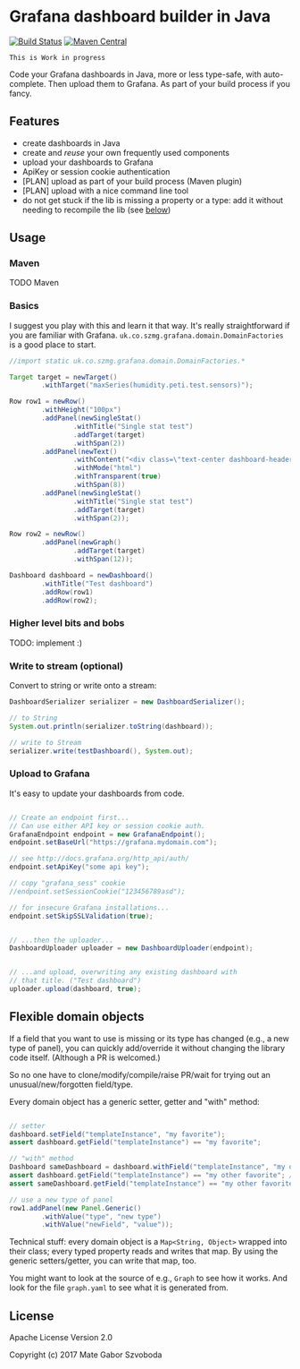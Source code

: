 # Grafana dashboard builder in Java

[![Build Status](https://travis-ci.org/szmg/grafana-dashboard-generator-java.svg?branch=master)](https://travis-ci.org/szmg/grafana-dashboard-generator-java)
[![Maven Central](https://img.shields.io/maven-central/v/uk.co.szmg.grafana/grafana-dashboard-generator.svg)]()


```
This is Work in progress
```

Code your Grafana dashboards in Java, more or less type-safe, with auto-complete. Then upload them to Grafana. As part of your build process if you fancy.

## Features

* create dashboards in Java
* create and _reuse_ your own frequently used components
* upload your dashboards to Grafana
* ApiKey or session cookie authentication
* [PLAN] upload as part of your build process (Maven plugin)
* [PLAN] upload with a nice command line tool
* do not get stuck if the lib is missing a property or a type: add it without needing to recompile the lib (see [below](#flexible-domain-objects))


## Usage

### Maven

TODO Maven

### Basics

I suggest you play with this and learn it that way. It's really straightforward if you are familiar with Grafana. `uk.co.szmg.grafana.domain.DomainFactories` is a good place to start.

```java
//import static uk.co.szmg.grafana.domain.DomainFactories.*

Target target = newTarget()
        .withTarget("maxSeries(humidity.peti.test.sensors)");

Row row1 = newRow()
        .withHeight("100px")
        .addPanel(newSingleStat()
                .withTitle("Single stat test")
                .addTarget(target)
                .withSpan(2))
        .addPanel(newText()
                .withContent("<div class=\"text-center dashboard-header\"><span>This is the test</span></div>")
                .withMode("html")
                .withTransparent(true)
                .withSpan(8))
        .addPanel(newSingleStat()
                .withTitle("Single stat test")
                .addTarget(target)
                .withSpan(2));

Row row2 = newRow()
        .addPanel(newGraph()
                .addTarget(target)
                .withSpan(12));

Dashboard dashboard = newDashboard()
        .withTitle("Test dashboard")
        .addRow(row1)
        .addRow(row2);

```

### Higher level bits and bobs

TODO: implement :)

### Write to stream (optional)

Convert to string or write onto a stream:

```java
DashboardSerializer serializer = new DashboardSerializer();

// to String
System.out.println(serializer.toString(dashboard));

// write to Stream
serializer.write(testDashboard(), System.out);
```

### Upload to Grafana

It's easy to update your dashboards from code.

```java

// Create an endpoint first...
// Can use either API key or session cookie auth.
GrafanaEndpoint endpoint = new GrafanaEndpoint();
endpoint.setBaseUrl("https://grafana.mydomain.com");

// see http://docs.grafana.org/http_api/auth/
endpoint.setApiKey("some api key");

// copy "grafana_sess" cookie
//endpoint.setSessionCookie("123456789asd");

// for insecure Grafana installations...
endpoint.setSkipSSLValidation(true);


// ...then the uploader...
DashboardUploader uploader = new DashboardUploader(endpoint);


// ...and upload, overwriting any existing dashboard with
// that title. ("Test dashboard")
uploader.upload(dashboard, true);


```

## Flexible domain objects

If a field that you want to use is missing or its type has changed (e.g., a new type of panel), you can
quickly add/override it without changing the library code itself. (Although a PR is welcomed.)

So no one have to clone/modify/compile/raise PR/wait for trying out an unusual/new/forgotten field/type.

Every domain object has a generic setter, getter and "with" method:

```java

// setter
dashboard.setField("templateInstance", "my favorite");
assert dashboard.getField("templateInstance") == "my favorite";

// "with" method
Dashboard sameDashboard = dashboard.withField("templateInstance", "my other favorite");
assert dashboard.getField("templateInstance") == "my other favorite"; // it's not immutable
assert sameDashboard.getField("templateInstance") == "my other favorite";

// use a new type of panel
row1.addPanel(new Panel.Generic()
        .withValue("type", "new type")
        .withValue("newField", "value"));
```

Technical stuff: every domain object is a `Map<String, Object>` wrapped into their class; every typed property reads and writes that map. By using the generic setters/getter, you can write that map, too.

You might want to look at the source of e.g., `Graph` to see how it works. And look for the file `graph.yaml` to see what it is generated from.

## License

Apache License Version 2.0

Copyright (c) 2017 Mate Gabor Szvoboda
